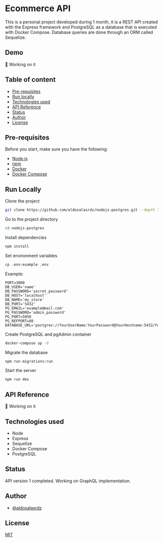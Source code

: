 
# Ecommerce API

This is a personal project developed during 1 month, it is a REST API created with the Express framework and PostgreSQL as a database that is executed with Docker Compose. Database queries are done through an ORM called Sequelize.

## Demo

🚧 Working on it

## Table of content

- [Pre-requisites](#pre-requisites)
- [Run locally](#run-locally)
- [Technologies used](#technologies-used)
- [API Reference](#api-reference)
- [Status](#status)
- [Author](#author)
- [License](#license)

## Pre-requisites

Before you start, make sure you have the following:

- [Node.js](https://nodejs.org/en)
- [npm](https://www.npmjs.com/)
- [Docker](https://www.docker.com/)
- [Docker Compose](https://github.com/docker/compose)
## Run Locally

Clone the project

```bash
git clone https://github.com/aldosalasrdz/nodejs-postgres.git --depth 1
```

Go to the project directory

```bash
cd nodejs-postgres
```

Install dependencies

```bash
npm install
```

Set environment variables

```bash
cp .env-example .env
```

Example:

```
PORT=3000
DB_USER='name'
DB_PASSWORD='secret_password'
DB_HOST='localhost'
DB_NAME='my_store'
DB_PORT='5432'
PG_EMAIL='example@mail.com'
PG_PASSWORD='admin_password'
PG_PORT=5050
PG_REFPORT=80
DATABASE_URL='postgres://YourUserName:YourPassword@YourHostname:5432/YourDatabaseName'
```

Create PostgreSQL and pgAdmin container

```bash
docker-compose up -d
```

Migrate the database

```bash
npm run migrations:run
```

Start the server

```bash
npm run dev
```

## API Reference

🚧 Working on it

## Technologies used

- Node
- Express
- Sequelize
- Docker Compose
- PostgreSQL

## Status

API version 1 completed. Working on GraphQL implementation.

## Author

- [@aldosalasrdz](https://www.github.com/aldosalasrdz)

## License

[MIT](https://choosealicense.com/licenses/mit/)

